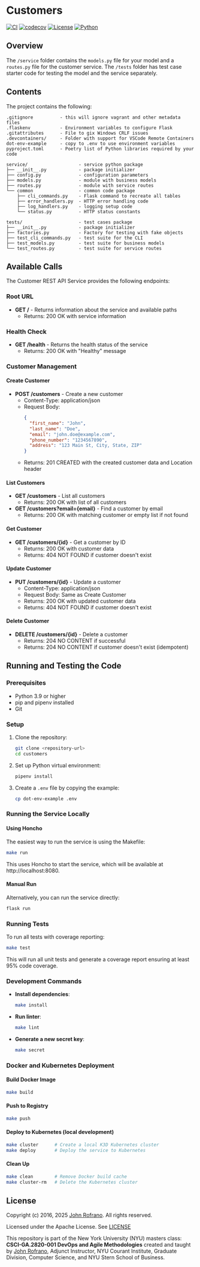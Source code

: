 # Customers
[![CI](https://github.com/CSCI-GA-2820-SU25-001/customers/actions/workflows/ci.yml/badge.svg)](https://github.com/CSCI-GA-2820-SU25-001/customers/actions)
[![codecov](https://codecov.io/gh/CSCI-GA-2820-SU25-001/customers/graph/badge.svg?token=ADIP2ENTMG)](https://codecov.io/gh/CSCI-GA-2820-SU25-001/customers)
[![License](https://img.shields.io/badge/License-Apache_2.0-blue.svg)](https://opensource.org/licenses/Apache-2.0)
[![Python](https://img.shields.io/badge/Language-Python-blue.svg)](https://python.org/)

## Overview

The `/service` folder contains the `models.py` file for your model and a `routes.py` file for the customer service. The `/tests` folder has test case starter code for testing the model and the service separately.

## Contents

The project contains the following:

```text
.gitignore          - this will ignore vagrant and other metadata files
.flaskenv           - Environment variables to configure Flask
.gitattributes      - File to gix Windows CRLF issues
.devcontainers/     - Folder with support for VSCode Remote Containers
dot-env-example     - copy to .env to use environment variables
pyproject.toml      - Poetry list of Python libraries required by your code

service/                   - service python package
├── __init__.py            - package initializer
├── config.py              - configuration parameters
├── models.py              - module with business models
├── routes.py              - module with service routes
└── common                 - common code package
    ├── cli_commands.py    - Flask command to recreate all tables
    ├── error_handlers.py  - HTTP error handling code
    ├── log_handlers.py    - logging setup code
    └── status.py          - HTTP status constants

tests/                     - test cases package
├── __init__.py            - package initializer
├── factories.py           - Factory for testing with fake objects
├── test_cli_commands.py   - test suite for the CLI
├── test_models.py         - test suite for business models
└── test_routes.py         - test suite for service routes
```

## Available Calls

The Customer REST API Service provides the following endpoints:

### Root URL
- **GET /** - Returns information about the service and available paths
  - Returns: 200 OK with service information

### Health Check
- **GET /health** - Returns the health status of the service
  - Returns: 200 OK with "Healthy" message

### Customer Management

#### Create Customer
- **POST /customers** - Create a new customer
  - Content-Type: application/json
  - Request Body:
    ```json
    {
      "first_name": "John",
      "last_name": "Doe",
      "email": "john.doe@example.com",
      "phone_number": "1234567890",
      "address": "123 Main St, City, State, ZIP"
    }
    ```
  - Returns: 201 CREATED with the created customer data and Location header

#### List Customers
- **GET /customers** - List all customers
  - Returns: 200 OK with list of all customers
- **GET /customers?email={email}** - Find a customer by email
  - Returns: 200 OK with matching customer or empty list if not found

#### Get Customer
- **GET /customers/{id}** - Get a customer by ID
  - Returns: 200 OK with customer data
  - Returns: 404 NOT FOUND if customer doesn't exist

#### Update Customer
- **PUT /customers/{id}** - Update a customer
  - Content-Type: application/json
  - Request Body: Same as Create Customer
  - Returns: 200 OK with updated customer data
  - Returns: 404 NOT FOUND if customer doesn't exist

#### Delete Customer
- **DELETE /customers/{id}** - Delete a customer
  - Returns: 204 NO CONTENT if successful
  - Returns: 204 NO CONTENT if customer doesn't exist (idempotent)

## Running and Testing the Code

### Prerequisites
- Python 3.9 or higher
- pip and pipenv installed
- Git

### Setup
1. Clone the repository:
   ```bash
   git clone <repository-url>
   cd customers
   ```

2. Set up Python virtual environment:
   ```bash
   pipenv install
   ```

3. Create a `.env` file by copying the example:
   ```bash
   cp dot-env-example .env
   ```

### Running the Service Locally

#### Using Honcho
The easiest way to run the service is using the Makefile:
```bash
make run
```

This uses Honcho to start the service, which will be available at http://localhost:8080.

#### Manual Run
Alternatively, you can run the service directly:
```bash
flask run
```

### Running Tests
To run all tests with coverage reporting:
```bash
make test
```

This will run all unit tests and generate a coverage report ensuring at least 95% code coverage.

### Development Commands

- **Install dependencies**:
  ```bash
  make install
  ```

- **Run linter**:
  ```bash
  make lint
  ```

- **Generate a new secret key**:
  ```bash
  make secret
  ```

### Docker and Kubernetes Deployment

#### Build Docker Image
```bash
make build
```

#### Push to Registry
```bash
make push
```

#### Deploy to Kubernetes (local development)
```bash
make cluster      # Create a local K3D Kubernetes cluster
make deploy       # Deploy the service to Kubernetes
```

#### Clean Up
```bash
make clean        # Remove Docker build cache
make cluster-rm   # Delete the Kubernetes cluster
```

## License

Copyright (c) 2016, 2025 [John Rofrano](https://www.linkedin.com/in/JohnRofrano/). All rights reserved.

Licensed under the Apache License. See [LICENSE](LICENSE)

This repository is part of the New York University (NYU) masters class: **CSCI-GA.2820-001 DevOps and Agile Methodologies** created and taught by [John Rofrano](https://cs.nyu.edu/~rofrano/), Adjunct Instructor, NYU Courant Institute, Graduate Division, Computer Science, and NYU Stern School of Business.
